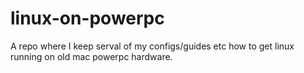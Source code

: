 # linux-on-powerpc
A repo where I keep serval of my configs/guides etc how to get linux running on old mac powerpc hardware.
